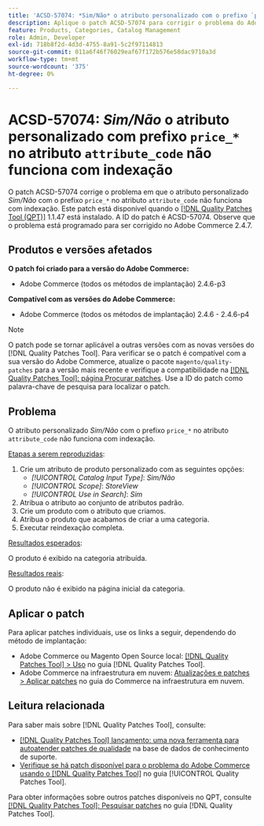 ```yaml
---
title: 'ACSD-57074: *Sim/Não* o atributo personalizado com o prefixo `price_*` no atributo `attribute_code` não funciona com a indexação'
description: Aplique o patch ACSD-57074 para corrigir o problema do Adobe Commerce em que o atributo personalizado *Sim/Não* com o prefixo `price_*` no atributo `attribute_code` não funciona com a indexação.
feature: Products, Categories, Catalog Management
role: Admin, Developer
exl-id: 718b8f2d-4d3d-4755-8a91-5c2f97114813
source-git-commit: 011a6f46f76029eaf67f172b576e58dac9710a3d
workflow-type: tm+mt
source-wordcount: '375'
ht-degree: 0%

---
```


# ACSD-57074: *Sim/Não* o atributo personalizado com prefixo `price_*` no atributo `attribute_code` não funciona com indexação

O patch ACSD-57074 corrige o problema em que o atributo personalizado *Sim/Não* com o prefixo `price_*` no atributo `attribute_code` não funciona com indexação. Este patch está disponível quando o [[!DNL Quality Patches Tool (QPT)]](https://experienceleague.adobe.com/en/docs/commerce-operations/tools/quality-patches-tool/quality-patches-tool-to-self-serve-quality-patches) 1.1.47 está instalado. A ID do patch é ACSD-57074. Observe que o problema está programado para ser corrigido no Adobe Commerce 2.4.7.

## Produtos e versões afetados

**O patch foi criado para a versão do Adobe Commerce:**

* Adobe Commerce (todos os métodos de implantação) 2.4.6-p3

**Compatível com as versões do Adobe Commerce:**

* Adobe Commerce (todos os métodos de implantação) 2.4.6 - 2.4.6-p4

>[!NOTE]
>
>O patch pode se tornar aplicável a outras versões com as novas versões do [!DNL Quality Patches Tool]. Para verificar se o patch é compatível com a sua versão do Adobe Commerce, atualize o pacote `magento/quality-patches` para a versão mais recente e verifique a compatibilidade na [[!DNL Quality Patches Tool]: página Procurar patches](https://experienceleague.adobe.com/tools/commerce-quality-patches/index.html). Use a ID do patch como palavra-chave de pesquisa para localizar o patch.

## Problema

O atributo personalizado *Sim/Não* com o prefixo `price_*` no atributo `attribute_code` não funciona com indexação.

<u>Etapas a serem reproduzidas</u>:

1. Crie um atributo de produto personalizado com as seguintes opções:
   * *[!UICONTROL Catalog Input Type]*: *Sim/Não*
   * *[!UICONTROL Scope]*: *StoreView*
   * *[!UICONTROL Use in Search]*: *Sim*
1. Atribua o atributo ao conjunto de atributos padrão.
1. Crie um produto com o atributo que criamos.
1. Atribua o produto que acabamos de criar a uma categoria.
1. Executar reindexação completa.

<u>Resultados esperados</u>:

O produto é exibido na categoria atribuída.

<u>Resultados reais</u>:

O produto não é exibido na página inicial da categoria.

## Aplicar o patch

Para aplicar patches individuais, use os links a seguir, dependendo do método de implantação:

* Adobe Commerce ou Magento Open Source local: [[!DNL Quality Patches Tool] > Uso](/help/tools/quality-patches-tool/usage.md) no guia [!DNL Quality Patches Tool].
* Adobe Commerce na infraestrutura em nuvem: [Atualizações e patches > Aplicar patches](https://experienceleague.adobe.com/docs/commerce-cloud-service/user-guide/develop/upgrade/apply-patches.html) no guia do Commerce na infraestrutura em nuvem.

## Leitura relacionada

Para saber mais sobre [!DNL Quality Patches Tool], consulte:

* [[!DNL Quality Patches Tool] lançamento: uma nova ferramenta para autoatender patches de qualidade](https://experienceleague.adobe.com/en/docs/commerce-operations/tools/quality-patches-tool/quality-patches-tool-to-self-serve-quality-patches) na base de dados de conhecimento de suporte.
* [Verifique se há patch disponível para o problema do Adobe Commerce usando o  [!DNL Quality Patches Tool]](/help/tools/quality-patches-tool/patches-available-in-qpt/check-patch-for-magento-issue-with-magento-quality-patches.md) no guia [!UICONTROL Quality Patches Tool].


Para obter informações sobre outros patches disponíveis no QPT, consulte [[!DNL Quality Patches Tool]: Pesquisar patches](https://experienceleague.adobe.com/tools/commerce-quality-patches/index.html) no guia [!DNL Quality Patches Tool].
